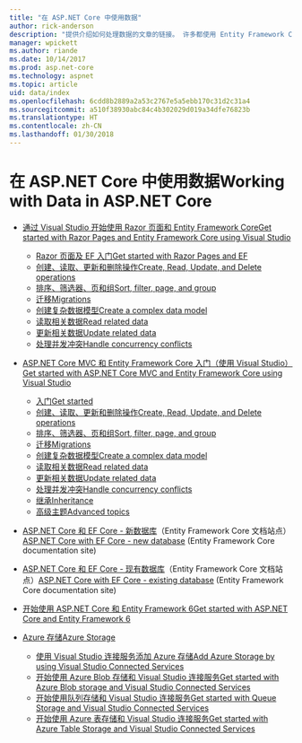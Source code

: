 ```yaml
---
title: "在 ASP.NET Core 中使用数据"
author: rick-anderson
description: "提供介绍如何处理数据的文章的链接。 许多都使用 Entity Framework Core。"
manager: wpickett
ms.author: riande
ms.date: 10/14/2017
ms.prod: asp.net-core
ms.technology: aspnet
ms.topic: article
uid: data/index
ms.openlocfilehash: 6cdd8b2889a2a53c2767e5a5ebb170c31d2c31a4
ms.sourcegitcommit: a510f38930abc84c4b302029d019a34dfe76823b
ms.translationtype: HT
ms.contentlocale: zh-CN
ms.lasthandoff: 01/30/2018
---
```

# <a name="working-with-data-in-aspnet-core"></a><span data-ttu-id="8ef18-104">在 ASP.NET Core 中使用数据</span><span class="sxs-lookup"><span data-stu-id="8ef18-104">Working with Data in ASP.NET Core</span></span> 

* [<span data-ttu-id="8ef18-105">通过 Visual Studio 开始使用 Razor 页面和 Entity Framework Core</span><span class="sxs-lookup"><span data-stu-id="8ef18-105">Get started with Razor Pages and Entity Framework Core using Visual Studio</span></span>](xref:data/ef-rp/index)

   * [<span data-ttu-id="8ef18-106">Razor 页面及 EF 入门</span><span class="sxs-lookup"><span data-stu-id="8ef18-106">Get started with Razor Pages and EF</span></span>](xref:data/ef-rp/intro)
   * [<span data-ttu-id="8ef18-107">创建、读取、更新和删除操作</span><span class="sxs-lookup"><span data-stu-id="8ef18-107">Create, Read, Update, and Delete operations</span></span>](xref:data/ef-rp/crud)
   * [<span data-ttu-id="8ef18-108">排序、筛选器、页和组</span><span class="sxs-lookup"><span data-stu-id="8ef18-108">Sort, filter, page, and group</span></span>](xref:data/ef-rp/sort-filter-page)
   * [<span data-ttu-id="8ef18-109">迁移</span><span class="sxs-lookup"><span data-stu-id="8ef18-109">Migrations</span></span>](xref:data/ef-rp/migrations)
   * [<span data-ttu-id="8ef18-110">创建复杂数据模型</span><span class="sxs-lookup"><span data-stu-id="8ef18-110">Create a complex data model</span></span>](xref:data/ef-rp/complex-data-model)
   * [<span data-ttu-id="8ef18-111">读取相关数据</span><span class="sxs-lookup"><span data-stu-id="8ef18-111">Read related data</span></span>](xref:data/ef-rp/read-related-data)
   * [<span data-ttu-id="8ef18-112">更新相关数据</span><span class="sxs-lookup"><span data-stu-id="8ef18-112">Update related data</span></span>](xref:data/ef-rp/update-related-data)
   * [<span data-ttu-id="8ef18-113">处理并发冲突</span><span class="sxs-lookup"><span data-stu-id="8ef18-113">Handle concurrency conflicts</span></span>](xref:data/ef-rp/concurrency)

*   [<span data-ttu-id="8ef18-114">ASP.NET Core MVC 和 Entity Framework Core 入门（使用 Visual Studio）</span><span class="sxs-lookup"><span data-stu-id="8ef18-114">Get started with ASP.NET Core MVC and Entity Framework Core using Visual Studio</span></span>](ef-mvc/index.md)
    *   [<span data-ttu-id="8ef18-115">入门</span><span class="sxs-lookup"><span data-stu-id="8ef18-115">Get started</span></span>](ef-mvc/intro.md)
    *   [<span data-ttu-id="8ef18-116">创建、读取、更新和删除操作</span><span class="sxs-lookup"><span data-stu-id="8ef18-116">Create, Read, Update, and Delete operations</span></span>](xref:data/ef-mvc/crud)
    *   [<span data-ttu-id="8ef18-117">排序、筛选器、页和组</span><span class="sxs-lookup"><span data-stu-id="8ef18-117">Sort, filter, page, and group</span></span>](xref:data/ef-mvc/sort-filter-page)
    *   [<span data-ttu-id="8ef18-118">迁移</span><span class="sxs-lookup"><span data-stu-id="8ef18-118">Migrations</span></span>](xref:data/ef-mvc/migrations)
    *   [<span data-ttu-id="8ef18-119">创建复杂数据模型</span><span class="sxs-lookup"><span data-stu-id="8ef18-119">Create a complex data model</span></span>](ef-mvc/complex-data-model.md)
    *   [<span data-ttu-id="8ef18-120">读取相关数据</span><span class="sxs-lookup"><span data-stu-id="8ef18-120">Read related data</span></span>](ef-mvc/read-related-data.md)
    *   [<span data-ttu-id="8ef18-121">更新相关数据</span><span class="sxs-lookup"><span data-stu-id="8ef18-121">Update related data</span></span>](ef-mvc/update-related-data.md)
    *   [<span data-ttu-id="8ef18-122">处理并发冲突</span><span class="sxs-lookup"><span data-stu-id="8ef18-122">Handle concurrency conflicts</span></span>](ef-mvc/concurrency.md)
    *   [<span data-ttu-id="8ef18-123">继承</span><span class="sxs-lookup"><span data-stu-id="8ef18-123">Inheritance</span></span>](ef-mvc/inheritance.md)
    *   [<span data-ttu-id="8ef18-124">高级主题</span><span class="sxs-lookup"><span data-stu-id="8ef18-124">Advanced topics</span></span>](ef-mvc/advanced.md)
* <span data-ttu-id="8ef18-125">[ASP.NET Core 和 EF Core - 新数据库](https://docs.microsoft.com/ef/core/get-started/aspnetcore/new-db)（Entity Framework Core 文档站点）</span><span class="sxs-lookup"><span data-stu-id="8ef18-125">[ASP.NET Core with EF Core - new database](https://docs.microsoft.com/ef/core/get-started/aspnetcore/new-db) (Entity Framework Core documentation site)</span></span>
* <span data-ttu-id="8ef18-126">[ASP.NET Core 和 EF Core - 现有数据库](https://docs.microsoft.com/ef/core/get-started/aspnetcore/existing-db)（Entity Framework Core 文档站点）</span><span class="sxs-lookup"><span data-stu-id="8ef18-126">[ASP.NET Core with EF Core - existing database](https://docs.microsoft.com/ef/core/get-started/aspnetcore/existing-db) (Entity Framework Core documentation site)</span></span>
*   [<span data-ttu-id="8ef18-127">开始使用 ASP.NET Core 和 Entity Framework 6</span><span class="sxs-lookup"><span data-stu-id="8ef18-127">Get started with ASP.NET Core and Entity Framework 6</span></span>](entity-framework-6.md)
*   [<span data-ttu-id="8ef18-128">Azure 存储</span><span class="sxs-lookup"><span data-stu-id="8ef18-128">Azure Storage</span></span>](azure-storage/index.md)
    *   [<span data-ttu-id="8ef18-129">使用 Visual Studio 连接服务添加 Azure 存储</span><span class="sxs-lookup"><span data-stu-id="8ef18-129">Add Azure Storage by using Visual Studio Connected Services</span></span>](https://azure.microsoft.com/documentation/articles/vs-azure-tools-connected-services-storage/)
    *   [<span data-ttu-id="8ef18-130">开始使用 Azure Blob 存储和 Visual Studio 连接服务</span><span class="sxs-lookup"><span data-stu-id="8ef18-130">Get started with Azure Blob storage and Visual Studio Connected Services</span></span>](https://azure.microsoft.com/documentation/articles/vs-storage-aspnet5-getting-started-blobs/)
    *   [<span data-ttu-id="8ef18-131">开始使用队列存储和 Visual Studio 连接服务</span><span class="sxs-lookup"><span data-stu-id="8ef18-131">Get started with Queue Storage and Visual Studio Connected Services</span></span>](https://azure.microsoft.com/documentation/articles/vs-storage-aspnet5-getting-started-queues/)
    *   [<span data-ttu-id="8ef18-132">开始使用 Azure 表存储和 Visual Studio 连接服务</span><span class="sxs-lookup"><span data-stu-id="8ef18-132">Get started with Azure Table Storage and Visual Studio Connected Services</span></span>](https://azure.microsoft.com/documentation/articles/vs-storage-aspnet5-getting-started-tables/)

